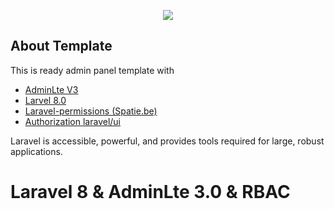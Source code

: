 <p align="center"><img src="https://adminlte.io/img/AdminLTE2.1.png"></p>

## About Template

This is ready admin panel template with
- [AdminLte V3](https://adminlte.io/themes/v3/)
- [Larvel 8.0](https://laravel.com/docs/8.x)
- [Laravel-permissions (Spatie.be)](https://spatie.be/docs/laravel-permission/v3/introduction)
- [Authorization laravel/ui](https://github.com/laravel/ui)

Laravel is accessible, powerful, and provides tools required for large, robust applications.
# Laravel 8 & AdminLte 3.0 & RBAC
